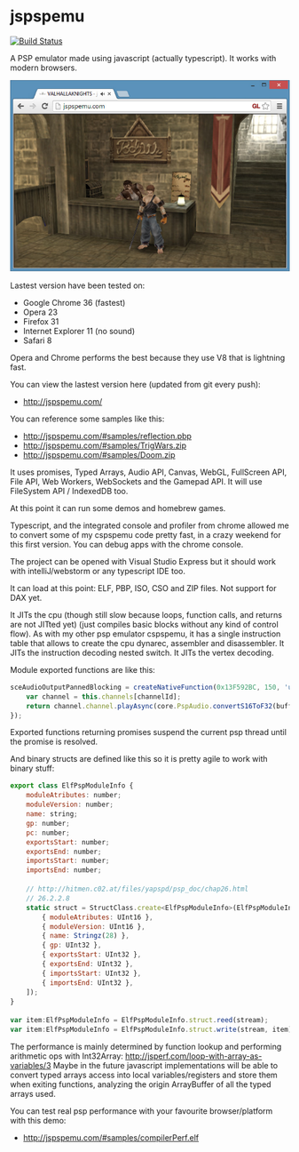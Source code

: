jspspemu
========

[![Build Status](https://secure.travis-ci.org/soywiz/jspspemu.svg)](http://travis-ci.org/#!/soywiz/jspspemu)

A PSP emulator made using javascript (actually typescript). It works with modern browsers.

![Valhalla Knights screenshot](/docs/screenshot_vallhalla_knights.jpg?raw=true "Valhalla Knights screenshot")

Lastest version have been tested on:
* Google Chrome 36 (fastest)
* Opera 23
* Firefox 31
* Internet Explorer 11 (no sound)
* Safari 8

Opera and Chrome performs the best because they use V8 that is lightning fast.

You can view the lastest version here (updated from git every push):
* http://jspspemu.com/

You can reference some samples like this:
* http://jspspemu.com/#samples/reflection.pbp
* http://jspspemu.com/#samples/TrigWars.zip
* http://jspspemu.com/#samples/Doom.zip

It uses promises, Typed Arrays, Audio API, Canvas, WebGL, FullScreen API, File API, Web Workers, WebSockets and the Gamepad API.
It will use FileSystem API / IndexedDB too.

At this point it can run some demos and homebrew games.

Typescript, and the integrated console and profiler from chrome allowed me to convert some of my cspspemu code pretty fast, in a crazy weekend for this first version. You can debug apps with the chrome console.

The project can be opened with Visual Studio Express but it should work with intelliJ/webstorm or any typescript IDE too.

It can load at this point: ELF, PBP, ISO, CSO and ZIP files. Not support for DAX yet.

It JITs the cpu (though still slow because loops, function calls, and returns are not JITted yet) (just compiles basic blocks without any kind of control flow).
As with my other psp emulator cspspemu, it has a single instruction table that allows to create the cpu dynarec, assembler and disassembler.
It JITs the instruction decoding nested switch.
It JITs the vertex decoding.

Module exported functions are like this:
```js
sceAudioOutputPannedBlocking = createNativeFunction(0x13F592BC, 150, 'uint', 'int/int/int/void*', this, (channelId: number, leftVolume: number, rightVolume: number, buffer: Stream) => {
	var channel = this.channels[channelId];
	return channel.channel.playAsync(core.PspAudio.convertS16ToF32(buffer.readInt16Array(2 * channel.sampleCount)));
});
```
Exported functions returning promises suspend the current psp thread until the promise is resolved.

And binary structs are defined like this so it is pretty agile to work with binary stuff:
```js
export class ElfPspModuleInfo {
    moduleAtributes: number;
    moduleVersion: number;
    name: string;
    gp: number;
    pc: number;
    exportsStart: number;
    exportsEnd: number;
    importsStart: number;
    importsEnd: number;

    // http://hitmen.c02.at/files/yapspd/psp_doc/chap26.html
    // 26.2.2.8
    static struct = StructClass.create<ElfPspModuleInfo>(ElfPspModuleInfo, [
		{ moduleAtributes: UInt16 },
		{ moduleVersion: UInt16 },
		{ name: Stringz(28) },
		{ gp: UInt32 },
		{ exportsStart: UInt32 },
		{ exportsEnd: UInt32 },
		{ importsStart: UInt32 },
		{ importsEnd: UInt32 },
    ]);
}

var item:ElfPspModuleInfo = ElfPspModuleInfo.struct.reed(stream);
var item:ElfPspModuleInfo = ElfPspModuleInfo.struct.write(stream, item);
```

The performance is mainly determined by function lookup and performing arithmetic ops with Int32Array:
http://jsperf.com/loop-with-array-as-variables/3
Maybe in the future javascript implementations will be able to convert typed arrays access into local variables/registers
and store them when exiting functions, analyzing the origin ArrayBuffer of all the typed arrays used.

You can test real psp performance with your favourite browser/platform with this demo:
* http://jspspemu.com/#samples/compilerPerf.elf

